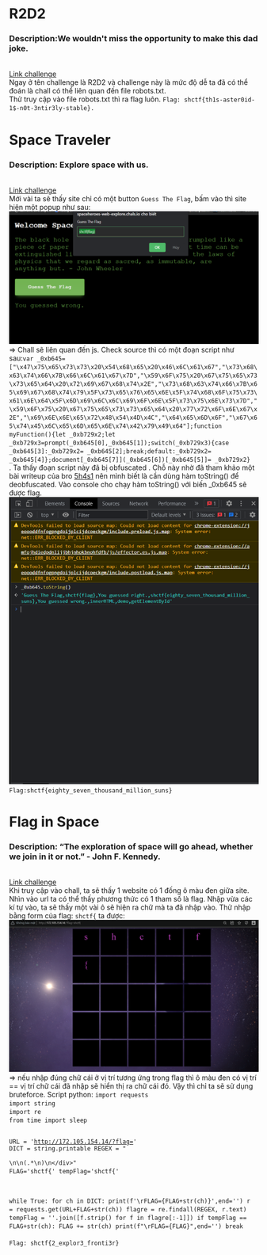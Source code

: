 # R2D2

<h3>Description:We wouldn't miss the opportunity to make this dad joke.</h3><br>
<a href="https://spaceheroes-web-r2d2.chals.io">Link challenge</a><br>
Ngay ở tên challenge là R2D2 và challenge này là mức độ dễ ta đã có thể đoán là chall có thể liên quan đến file robots.txt.<br>
Thử truy cập vào file robots.txt thì ra flag luôn.
<code>Flag: shctf{th1s-aster0id-1$-n0t-3ntir3ly-stable}.</code>

# Space Traveler
<h3>Description: Explore space with us.</h3><br>
<a href="https://spaceheroes-web-explore.chals.io/">Link challenge</a><br>
Mới vài ta sẽ thấy site chỉ có một button <code>Guess The Flag</code>, bấm vào thì site hiện một popup như sau:<br>
<img src="./img/space_traveler_1.png/"></img><br>
=> Chall sẽ liên quan đến js. Check source thì có một đoạn script như sau:<code>var _0xb645=["\x47\x75\x65\x73\x73\x20\x54\x68\x65\x20\x46\x6C\x61\x67","\x73\x68\x63\x74\x66\x7B\x66\x6C\x61\x67\x7D","\x59\x6F\x75\x20\x67\x75\x65\x73\x73\x65\x64\x20\x72\x69\x67\x68\x74\x2E","\x73\x68\x63\x74\x66\x7B\x65\x69\x67\x68\x74\x79\x5F\x73\x65\x76\x65\x6E\x5F\x74\x68\x6F\x75\x73\x61\x6E\x64\x5F\x6D\x69\x6C\x6C\x69\x6F\x6E\x5F\x73\x75\x6E\x73\x7D","\x59\x6F\x75\x20\x67\x75\x65\x73\x73\x65\x64\x20\x77\x72\x6F\x6E\x67\x2E","\x69\x6E\x6E\x65\x72\x48\x54\x4D\x4C","\x64\x65\x6D\x6F","\x67\x65\x74\x45\x6C\x65\x6D\x65\x6E\x74\x42\x79\x49\x64"];function myFunction(){let _0xb729x2;let _0xb729x3=prompt(_0xb645[0],_0xb645[1]);switch(_0xb729x3){case _0xb645[3]:_0xb729x2= _0xb645[2];break;default:_0xb729x2= _0xb645[4]};document[_0xb645[7]](_0xb645[6])[_0xb645[5]]= _0xb729x2}
</code>. Ta thấy đoạn script này đã bị obfuscated . Chỗ này nhờ đã tham khảo một bài writeup của bro <a href="https://github.com/5h4s1">5h4s1</a> nên mình biết là cần dùng hàm toString() để deobfuscated. Vào console cho chạy hàm toString() với biến _0xb645 sẽ được flag.<br>
<img src="./img/space_traveler_2.png/"></img><br>
<code>Flag:shctf{eighty_seven_thousand_million_suns}</code><br>

# Flag in Space

<h3>Description: “The exploration of space will go ahead, whether we join in it or not.” - John F. Kennedy.</h3><br>
<a href="http://172.105.154.14/?flag=">Link challenge</a><br>
Khi truy cập vào chall, ta sẽ thấy 1 website có 1 đống ô màu đen giữa site. Nhìn vào url ta có thể thấy phương thức có 1 tham số là flag. Nhập vừa các kí tự vào, ta sẽ thấy một vài ô sẽ hiện ra chữ mà ta đã nhập vào. Thử nhập bằng form của flag: <Code>shctf{</Code> ta được:
<img src="./img/flag_in_the_space_1.png/"></img>
=> nếu nhập đúng chữ cái ở vị trí tương ứng trong flag thì ô màu đen có vị trí == vị trí chữ cái đã nhập sẽ hiển thị ra chữ cái đó.
Vậy thì chỉ ta sẽ sử dụng bruteforce.
Script python:
<Code>import requests
import string
import re
from time import sleep

URL = 'http://172.105.154.14/?flag='
DICT = string.printable
REGEX = "<div>\n\n(.*\n)\n<\/div>"
FLAG='shctf{'
tempFlag='shctf{'

while True:
    for ch in DICT:
        print(f'\rFLAG={FLAG+str(ch)}',end='')
        r = requests.get(URL+FLAG+str(ch))
        flagre = re.findall(REGEX, r.text)
        tempFlag = ''.join([f.strip() for f in flagre[:-1]])
        if tempFlag == FLAG+str(ch):
            FLAG += str(ch)
            print(f"\rFLAG={FLAG}",end='')
            break
</code><br>
<code>Flag: shctf{2_explor3_fronti3r}</code>